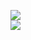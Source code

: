 [![](https://img.shields.io/badge/Made%20With-Github%20Spray-lightgrey.svg?style=for-the-badge&logo=github)](https://github.com/Annihil/github-spray#31833)  
[![](https://i.imgur.com/2DrTn0Z.gif)](https://github.com/Annihil/github-spray)